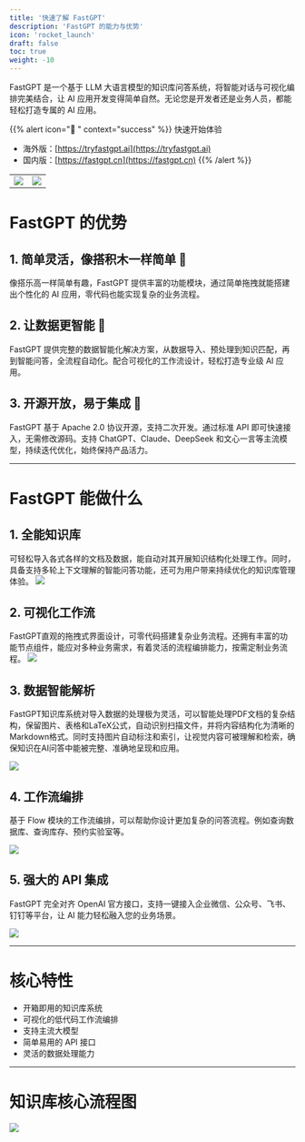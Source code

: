 ```yaml
---
title: '快速了解 FastGPT'
description: 'FastGPT 的能力与优势'
icon: 'rocket_launch'
draft: false
toc: true
weight: -10
---
```


FastGPT 是一个基于 LLM 大语言模型的知识库问答系统，将智能对话与可视化编排完美结合，让 AI 应用开发变得简单自然。无论您是开发者还是业务人员，都能轻松打造专属的 AI 应用。

{{% alert icon="🤖 " context="success" %}}
快速开始体验
- 海外版：[https://tryfastgpt.ai](https://tryfastgpt.ai)
- 国内版：[https://fastgpt.cn](https://fastgpt.cn)
{{% /alert %}}

|                       |                                   |
| --------------------- | --------------------------------- |
| ![](/imgs/intro/image1.png) | ![](/imgs/intro/image2.png) |

# FastGPT 的优势
## 1. 简单灵活，像搭积木一样简单 🧱
像搭乐高一样简单有趣，FastGPT 提供丰富的功能模块，通过简单拖拽就能搭建出个性化的 AI 应用，零代码也能实现复杂的业务流程。
## 2. 让数据更智能 🧠
FastGPT 提供完整的数据智能化解决方案，从数据导入、预处理到知识匹配，再到智能问答，全流程自动化。配合可视化的工作流设计，轻松打造专业级 AI 应用。
## 3. 开源开放，易于集成 🔗
FastGPT 基于 Apache 2.0 协议开源，支持二次开发。通过标准 API 即可快速接入，无需修改源码。支持 ChatGPT、Claude、DeepSeek 和文心一言等主流模型，持续迭代优化，始终保持产品活力。

---

# FastGPT 能做什么
## 1. 全能知识库
可轻松导入各式各样的文档及数据，能自动对其开展知识结构化处理工作。同时，具备支持多轮上下文理解的智能问答功能，还可为用户带来持续优化的知识库管理体验。
![](/imgs/intro/image3.png)

## 2. 可视化工作流
FastGPT直观的拖拽式界面设计，可零代码搭建复杂业务流程。还拥有丰富的功能节点组件，能应对多种业务需求，有着灵活的流程编排能力，按需定制业务流程。
![](/imgs/intro/image4.png)

## 3. 数据智能解析
FastGPT知识库系统对导入数据的处理极为灵活，可以智能处理PDF文档的复杂结构，保留图片、表格和LaTeX公式，自动识别扫描文件，并将内容结构化为清晰的Markdown格式。同时支持图片自动标注和索引，让视觉内容可被理解和检索，确保知识在AI问答中能被完整、准确地呈现和应用。

![](/imgs/intro/image5.png)

## 4. 工作流编排
基于 Flow 模块的工作流编排，可以帮助你设计更加复杂的问答流程。例如查询数据库、查询库存、预约实验室等。

![](/imgs/intro/image6.png)

## 5. 强大的 API 集成
FastGPT 完全对齐 OpenAI 官方接口，支持一键接入企业微信、公众号、飞书、钉钉等平台，让 AI 能力轻松融入您的业务场景。

![](/imgs/intro/image7.png)

---

# 核心特性

- 开箱即用的知识库系统
- 可视化的低代码工作流编排
- 支持主流大模型
- 简单易用的 API 接口
- 灵活的数据处理能力

---

# 知识库核心流程图

![](/imgs/intro/image8.png)
